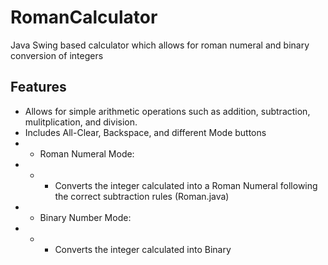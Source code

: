 # RomanCalculator
Java Swing based calculator which allows for roman numeral and binary conversion of integers

## Features
- Allows for simple arithmetic operations such as addition, subtraction, mulitplication, and division. 
- Includes All-Clear, Backspace, and different Mode buttons
- - Roman Numeral Mode: 
- - - Converts the integer calculated into a Roman Numeral following the correct subtraction rules (Roman.java)
- - Binary Number Mode:
- - - Converts the integer calculated into Binary
